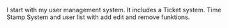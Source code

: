 I start with my user management system. It includes a Ticket system. Time Stamp System and user list with add edit and remove funktions.
